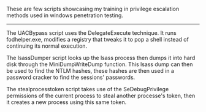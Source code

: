 These are few scripts showcasing my training in privilege escalation methods used in windows penetration testing.

<hr

The UACBypass script uses the DelegateExecute technique. It runs fodhelper.exe, modifies a registry that tweaks it to pop a shell instead of continuing its normal execution.

The lsassDumper script looks up the lsass process then dumps it into hard disk through the MiniDumpWriteDump function. This lsass dump can then be used to find the NTLM hashes, these hashes are then used in a password cracker to find the sessions' passwords.

The stealprocesstoken script takes use of the SeDebugPrivilege permissions of the current process to steal another processe's token, then it creates a new process using this same token.
